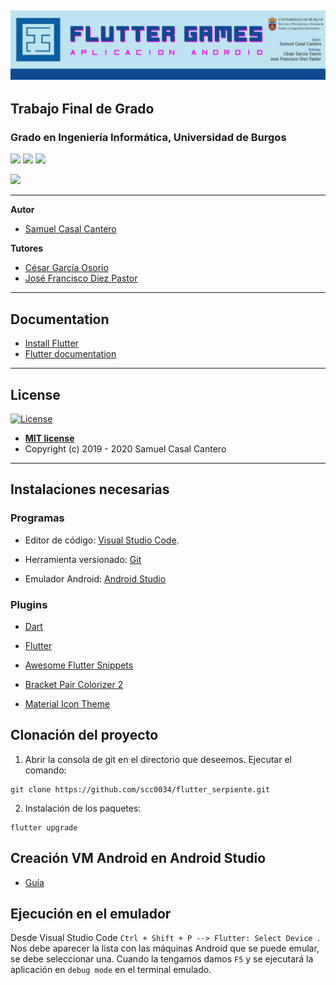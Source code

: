 ![header](assets/img/banner.jpg)
---

## Trabajo Final de Grado
### Grado en Ingeniería Informática, Universidad de Burgos
[![](https://img.shields.io/badge/flutter-blue?logo=flutter)](https://flutter-es.io/)
[![](https://img.shields.io/badge/dart-blue?logo=dart)](https://dart.dev/)
[![](https://img.shields.io/badge/firebase-orange?logo=firebase)](https://firebase.google.com/)

<a href="https://play.google.com/store/apps/details?id=com.ubu.flutter_snake&hl=es_419">
  <img src="https://enlaps.io/wp-content/uploads/2018/10/get-it-on-google-play.png" height="60">
</a>

---

**Autor**  
- [Samuel Casal Cantero](https://www.linkedin.com/in/samuel-casal-cantero-631022188/)

**Tutores**
- [César García Osorio](https://github.com/cgosorio)<br/>
- [José Francisco Diez Pastor](https://github.com/joseFranciscoDiez)<br>

---

## Documentation

* [Install Flutter](https://flutter.dev/get-started/)
* [Flutter documentation](https://flutter.dev/docs)

---
## License

[![License](http://img.shields.io/:license-mit-blue.svg?style=flat-square)](http://badges.mit-license.org)
- **[MIT license](http://opensource.org/licenses/mit-license.php)**
- Copyright (c) 2019 - 2020 Samuel Casal Cantero 

---
## Instalaciones necesarias
### Programas
* Editor de código: [Visual Studio Code](https://code.visualstudio.com/). 

* Herramienta versionado: [Git](https://git-scm.com/)

* Emulador Android: [Android Studio](https://developer.android.com/studio)


### Plugins


* [Dart](https://marketplace.visualstudio.com/items?itemName=Dart-Code.dart-code)

* [Flutter](https://marketplace.visualstudio.com/items?itemName=Dart-Code.flutter)

* [Awesome Flutter Snippets](https://marketplace.visualstudio.com/items?itemName=Nash.awesome-flutter-snippets)

* [Bracket Pair Colorizer 2](https://marketplace.visualstudio.com/items?itemName=CoenraadS.bracket-pair-colorizer-2)

* [Material Icon Theme](https://marketplace.visualstudio.com/items?itemName=PKief.material-icon-theme)



## Clonación del proyecto
1. Abrir la consola de git en el directorio que deseemos. Ejecutar el comando:
```
git clone https://github.com/scc0034/flutter_serpiente.git
```
2. Instalación de los paquetes:
```
flutter upgrade
```

## Creación VM Android en Android Studio
* [Guía](https://developer.android.com/studio/run/managing-avds)

## Ejecución en el emulador
Desde Visual Studio Code `Ctrl + Shift + P --> Flutter: Select Device `. Nos debe aparecer la lista con las máquinas Android que se puede emular, se debe seleccionar una.  Cuando la tengamos damos  `F5` y se ejecutará la aplicación en `debug mode` en el terminal emulado.